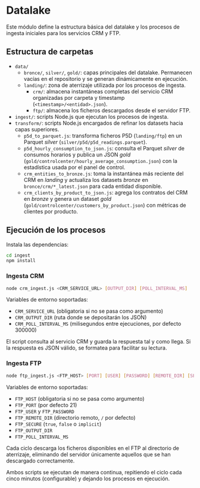 # Datalake

Este módulo define la estructura básica del datalake y los procesos de ingesta iniciales para los servicios CRM y FTP.

## Estructura de carpetas

- `data/`
  - `bronce/`, `silver/`, `gold/`: capas principales del datalake. Permanecen vacías en el repositorio y se generan dinámicamente en ejecución.
  - `landing/`: zona de aterrizaje utilizada por los procesos de ingesta.
    - `crm/`: almacena instantáneas completas del servicio CRM organizadas por carpeta y timestamp (`<timestamp>/<entidad>.json`).
    - `ftp/`: almacena los ficheros descargados desde el servidor FTP.
- `ingest/`: scripts Node.js que ejecutan los procesos de ingesta.
- `transform/`: scripts Node.js encargados de refinar los datasets hacia capas superiores.
  - `p5d_to_parquet.js`: transforma ficheros P5D (`landing/ftp`) en un Parquet *silver* (`silver/p5d/p5d_readings.parquet`).
  - `p5d_hourly_consumption_to_json.js`: consulta el Parquet *silver* de consumos horarios y publica un JSON *gold* (`gold/controlcenter/hourly_average_consumption.json`) con la estadística usada por el panel de control.
  - `crm_entities_to_bronze.js`: toma la instantánea más reciente del CRM en *landing* y actualiza los datasets *bronze* en `bronce/crm/*_latest.json` para cada entidad disponible.
  - `crm_clients_by_product_to_json.js`: agrega los contratos del CRM en *bronze* y genera un dataset *gold* (`gold/controlcenter/customers_by_product.json`) con métricas de clientes por producto.

## Ejecución de los procesos

Instala las dependencias:

```bash
cd ingest
npm install
```

### Ingesta CRM

```bash
node crm_ingest.js <CRM_SERVICE_URL> [OUTPUT_DIR] [POLL_INTERVAL_MS]
```

Variables de entorno soportadas:

- `CRM_SERVICE_URL` (obligatoria si no se pasa como argumento)
- `CRM_OUTPUT_DIR` (ruta donde se depositarán los JSON)
- `CRM_POLL_INTERVAL_MS` (milisegundos entre ejecuciones, por defecto 300000)

El script consulta al servicio CRM y guarda la respuesta tal y como llega. Si la respuesta es JSON válido, se formatea para facilitar su lectura.

### Ingesta FTP

```bash
node ftp_ingest.js <FTP_HOST> [PORT] [USER] [PASSWORD] [REMOTE_DIR] [SECURE] [OUTPUT_DIR] [POLL_INTERVAL_MS]
```

Variables de entorno soportadas:

- `FTP_HOST` (obligatoria si no se pasa como argumento)
- `FTP_PORT` (por defecto 21)
- `FTP_USER` y `FTP_PASSWORD`
- `FTP_REMOTE_DIR` (directorio remoto, `/` por defecto)
- `FTP_SECURE` (`true`, `false` o `implicit`)
- `FTP_OUTPUT_DIR`
- `FTP_POLL_INTERVAL_MS`

Cada ciclo descarga los ficheros disponibles en el FTP al directorio de aterrizaje, eliminando del servidor únicamente aquellos que se han descargado correctamente.

Ambos scripts se ejecutan de manera continua, repitiendo el ciclo cada cinco minutos (configurable) y dejando los procesos en ejecución.
